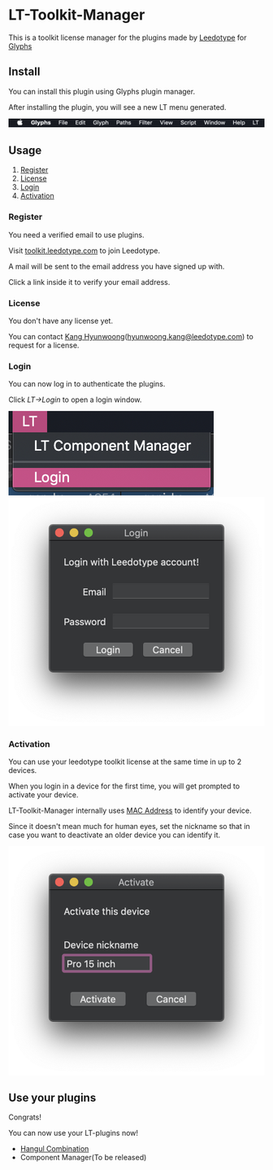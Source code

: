 # LT-Toolkit-Manager

This is a toolkit license manager for the plugins made by [Leedotype](https://leedotype.com) for [Glyphs](https://glyphsapp.com)

## Install

You can install this plugin using Glyphs plugin manager.

After installing the plugin, you will see a new LT menu generated.

![menubar](./images/menubar.png)

## Usage

1. [Register](#Register)
2. [License](#License)
3. [Login](#Login)
4. [Activation](#Activation)

### Register

You need a verified email to use plugins.

Visit [toolkit.leedotype.com](https://toolkit.leedotype.com/register) to join Leedotype.

A mail will be sent to the email address you have signed up with.

Click a link inside it to verify your email address.

### License

You don't have any license yet.

You can contact [Kang Hyunwoong](mailto://hyunwoong.kang@leedotype.com)(hyunwoong.kang@leedotype.com) to request for a license.

### Login

You can now log in to authenticate the plugins.

Click _LT->Login_ to open a login window.

![menuitem](./images/menuitem.png)
![login](./images/login.png)

### Activation

You can use your leedotype toolkit license at the same time in up to 2 devices.

When you login in a device for the first time, you will get prompted to activate your device.

LT-Toolkit-Manager internally uses [MAC Address](https://en.wikipedia.org/wiki/MAC_address) to identify your device.

Since it doesn't mean much for human eyes, set the nickname so that in case you want to deactivate an older device you can identify it.

![activate](./images/activate.png)

## Use your plugins

Congrats!

You can now use your LT-plugins now!

- [Hangul Combination](https://github.com/hwoongkang/LT-Hangul-Combination)
- Component Manager(To be released)
